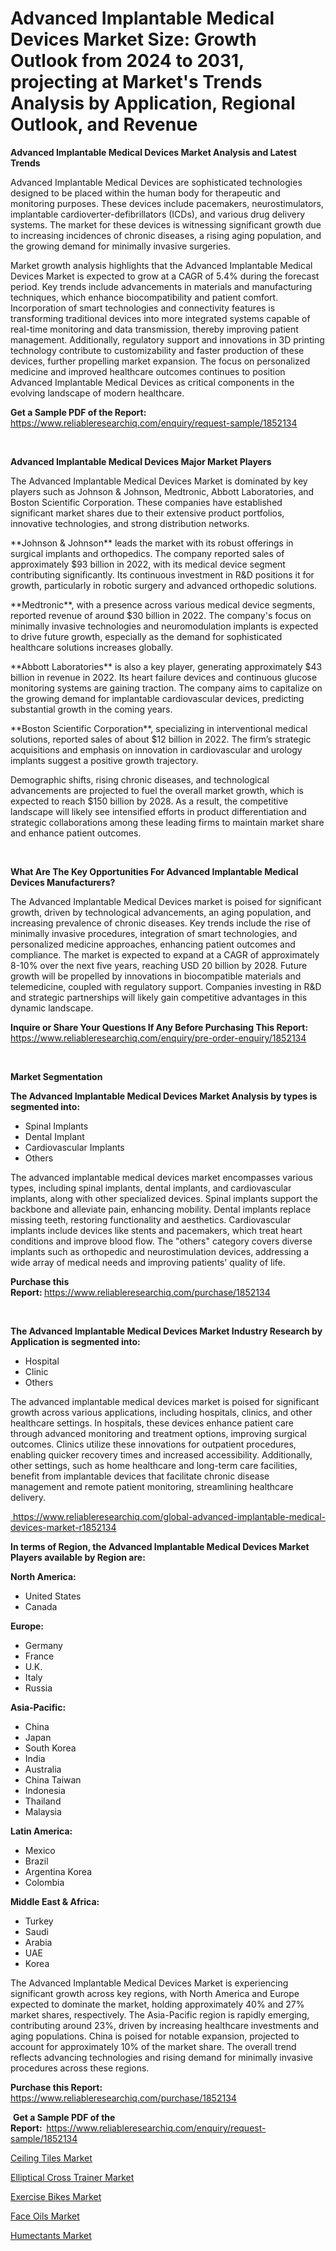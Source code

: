 <p><h1>Advanced Implantable Medical Devices Market Size: Growth Outlook from 2024 to 2031, projecting at Market's Trends Analysis by Application, Regional Outlook, and Revenue</h1></p><p><strong>Advanced Implantable Medical Devices Market Analysis and Latest Trends</strong></p>
<p><p>Advanced Implantable Medical Devices are sophisticated technologies designed to be placed within the human body for therapeutic and monitoring purposes. These devices include pacemakers, neurostimulators, implantable cardioverter-defibrillators (ICDs), and various drug delivery systems. The market for these devices is witnessing significant growth due to increasing incidences of chronic diseases, a rising aging population, and the growing demand for minimally invasive surgeries.</p><p>Market growth analysis highlights that the Advanced Implantable Medical Devices Market is expected to grow at a CAGR of 5.4% during the forecast period. Key trends include advancements in materials and manufacturing techniques, which enhance biocompatibility and patient comfort. Incorporation of smart technologies and connectivity features is transforming traditional devices into more integrated systems capable of real-time monitoring and data transmission, thereby improving patient management. Additionally, regulatory support and innovations in 3D printing technology contribute to customizability and faster production of these devices, further propelling market expansion. The focus on personalized medicine and improved healthcare outcomes continues to position Advanced Implantable Medical Devices as critical components in the evolving landscape of modern healthcare.</p></p>
<p><strong>Get a Sample PDF of the Report:&nbsp;</strong> <a href="https://www.reliableresearchiq.com/enquiry/request-sample/1852134?utm_campaign=1404&utm_medium=2&utm_source=Github&utm_content=ia&utm_term=18102024&utm_id=advanced-implantable-medical-devices">https://www.reliableresearchiq.com/enquiry/request-sample/1852134</a></p>
<p>&nbsp;</p>
<p><strong>Advanced Implantable Medical Devices Major Market Players</strong></p>
<p><p>The Advanced Implantable Medical Devices Market is dominated by key players such as Johnson & Johnson, Medtronic, Abbott Laboratories, and Boston Scientific Corporation. These companies have established significant market shares due to their extensive product portfolios, innovative technologies, and strong distribution networks.</p><p>**Johnson & Johnson** leads the market with its robust offerings in surgical implants and orthopedics. The company reported sales of approximately $93 billion in 2022, with its medical device segment contributing significantly. Its continuous investment in R&D positions it for growth, particularly in robotic surgery and advanced orthopedic solutions.</p><p>**Medtronic**, with a presence across various medical device segments, reported revenue of around $30 billion in 2022. The company's focus on minimally invasive technologies and neuromodulation implants is expected to drive future growth, especially as the demand for sophisticated healthcare solutions increases globally.</p><p>**Abbott Laboratories** is also a key player, generating approximately $43 billion in revenue in 2022. Its heart failure devices and continuous glucose monitoring systems are gaining traction. The company aims to capitalize on the growing demand for implantable cardiovascular devices, predicting substantial growth in the coming years.</p><p>**Boston Scientific Corporation**, specializing in interventional medical solutions, reported sales of about $12 billion in 2022. The firm’s strategic acquisitions and emphasis on innovation in cardiovascular and urology implants suggest a positive growth trajectory.</p><p>Demographic shifts, rising chronic diseases, and technological advancements are projected to fuel the overall market growth, which is expected to reach $150 billion by 2028. As a result, the competitive landscape will likely see intensified efforts in product differentiation and strategic collaborations among these leading firms to maintain market share and enhance patient outcomes.</p></p>
<p>&nbsp;</p>
<p><strong>What Are The Key Opportunities For Advanced Implantable Medical Devices Manufacturers?</strong></p>
<p><p>The Advanced Implantable Medical Devices market is poised for significant growth, driven by technological advancements, an aging population, and increasing prevalence of chronic diseases. Key trends include the rise of minimally invasive procedures, integration of smart technologies, and personalized medicine approaches, enhancing patient outcomes and compliance. The market is expected to expand at a CAGR of approximately 8-10% over the next five years, reaching USD 20 billion by 2028. Future growth will be propelled by innovations in biocompatible materials and telemedicine, coupled with regulatory support. Companies investing in R&D and strategic partnerships will likely gain competitive advantages in this dynamic landscape.</p></p>
<p><strong>Inquire or Share Your Questions If Any Before Purchasing This Report:</strong> <a href="https://www.reliableresearchiq.com/enquiry/pre-order-enquiry/1852134?utm_campaign=1404&utm_medium=2&utm_source=Github&utm_content=ia&utm_term=18102024&utm_id=advanced-implantable-medical-devices">https://www.reliableresearchiq.com/enquiry/pre-order-enquiry/1852134</a></p>
<p>&nbsp;</p>
<p><strong>Market Segmentation</strong></p>
<p><strong>The Advanced Implantable Medical Devices Market Analysis by types is segmented into:</strong></p>
<p><ul><li>Spinal Implants</li><li>Dental Implant</li><li>Cardiovascular Implants</li><li>Others</li></ul></p>
<p><p>The advanced implantable medical devices market encompasses various types, including spinal implants, dental implants, and cardiovascular implants, along with other specialized devices. Spinal implants support the backbone and alleviate pain, enhancing mobility. Dental implants replace missing teeth, restoring functionality and aesthetics. Cardiovascular implants include devices like stents and pacemakers, which treat heart conditions and improve blood flow. The "others" category covers diverse implants such as orthopedic and neurostimulation devices, addressing a wide array of medical needs and improving patients' quality of life.</p></p>
<p><strong>Purchase this Report:&nbsp;</strong><a href="https://www.reliableresearchiq.com/purchase/1852134?utm_campaign=1404&utm_medium=2&utm_source=Github&utm_content=ia&utm_term=18102024&utm_id=advanced-implantable-medical-devices">https://www.reliableresearchiq.com/purchase/1852134</a></p>
<p>&nbsp;</p>
<p><strong>The Advanced Implantable Medical Devices Market Industry Research by Application is segmented into:</strong></p>
<p><ul><li>Hospital</li><li>Clinic</li><li>Others</li></ul></p>
<p><p>The advanced implantable medical devices market is poised for significant growth across various applications, including hospitals, clinics, and other healthcare settings. In hospitals, these devices enhance patient care through advanced monitoring and treatment options, improving surgical outcomes. Clinics utilize these innovations for outpatient procedures, enabling quicker recovery times and increased accessibility. Additionally, other settings, such as home healthcare and long-term care facilities, benefit from implantable devices that facilitate chronic disease management and remote patient monitoring, streamlining healthcare delivery.</p></p>
<p><a href="https://www.reliableresearchiq.com/global-advanced-implantable-medical-devices-market-r1852134?utm_campaign=1404&utm_medium=2&utm_source=Github&utm_content=ia&utm_term=18102024&utm_id=advanced-implantable-medical-devices">&nbsp;https://www.reliableresearchiq.com/global-advanced-implantable-medical-devices-market-r1852134</a></p>
<p><strong>In terms of Region, the Advanced Implantable Medical Devices Market Players available by Region are:</strong></p>
<p>
    <p> <strong> North America: </strong>
        <ul>
            <li>United States</li>
            <li>Canada</li>
        </ul>
        </p> 
    <p> <strong> Europe: </strong>
        <ul>
            <li>Germany</li>
            <li>France</li>
            <li>U.K.</li>
            <li>Italy</li>
            <li>Russia</li>
        </ul>
        </p> 
    <p> <strong> Asia-Pacific: </strong>
        <ul>
            <li>China</li>
            <li>Japan</li>
            <li>South Korea</li>
            <li>India</li>
            <li>Australia</li>
            <li>China Taiwan</li>
            <li>Indonesia</li>
            <li>Thailand</li>
            <li>Malaysia</li>
        </ul>
        </p> 
    <p> <strong> Latin America: </strong>
        <ul>
            <li>Mexico</li>
            <li>Brazil</li>
            <li>Argentina Korea</li>
            <li>Colombia</li>
        </ul>
        </p> 
    <p> <strong> Middle East & Africa: </strong>
        <ul>
            <li>Turkey</li>
            <li>Saudi</li>
            <li>Arabia</li>
            <li>UAE</li>
            <li>Korea</li>
        </ul>
    </p>
    </p>
<p><p>The Advanced Implantable Medical Devices Market is experiencing significant growth across key regions, with North America and Europe expected to dominate the market, holding approximately 40% and 27% market shares, respectively. The Asia-Pacific region is rapidly emerging, contributing around 23%, driven by increasing healthcare investments and aging populations. China is poised for notable expansion, projected to account for approximately 10% of the market share. The overall trend reflects advancing technologies and rising demand for minimally invasive procedures across these regions.</p></p>
<p><strong>Purchase this Report: </strong><a href="https://www.reliableresearchiq.com/purchase/1852134?utm_campaign=1404&utm_medium=2&utm_source=Github&utm_content=ia&utm_term=18102024&utm_id=advanced-implantable-medical-devices">https://www.reliableresearchiq.com/purchase/1852134</a></p>
<p>&nbsp;<strong>Get a Sample PDF of the Report:&nbsp;&nbsp;</strong><a href="https://www.reliableresearchiq.com/enquiry/request-sample/1852134?utm_campaign=1404&utm_medium=2&utm_source=Github&utm_content=ia&utm_term=18102024&utm_id=advanced-implantable-medical-devices">https://www.reliableresearchiq.com/enquiry/request-sample/1852134</a></p>
<p><strong></strong></p>
<p><p><a href="https://www.linkedin.com/pulse/ceiling-tiles-market-shifts-strategic-analysis-2024-2031-tsqzf?utm_campaign=1404&utm_medium=2&utm_source=Github&utm_content=ia&utm_term=18102024&utm_id=advanced-implantable-medical-devices">Ceiling Tiles Market</a></p><p><a href="https://www.linkedin.com/pulse/investing-elliptical-cross-trainer-market-trends-leading-products-bczff?utm_campaign=1404&utm_medium=2&utm_source=Github&utm_content=ia&utm_term=18102024&utm_id=advanced-implantable-medical-devices">Elliptical Cross Trainer Market</a></p><p><a href="https://www.linkedin.com/pulse/exercise-bikes-market-global-trends-forecast-2024-2031-agwsf?utm_campaign=1404&utm_medium=2&utm_source=Github&utm_content=ia&utm_term=18102024&utm_id=advanced-implantable-medical-devices">Exercise Bikes Market</a></p><p><a href="https://www.linkedin.com/pulse/booming-face-oils-market-sector-analysis-growth-projections-t5ykf?utm_campaign=1404&utm_medium=2&utm_source=Github&utm_content=ia&utm_term=18102024&utm_id=advanced-implantable-medical-devices">Face Oils Market</a></p><p><a href="https://www.linkedin.com/pulse/evolution-humectants-market-key-shifts-from-2024-2031-insight-find-bqtwf?utm_campaign=1404&utm_medium=2&utm_source=Github&utm_content=ia&utm_term=18102024&utm_id=advanced-implantable-medical-devices">Humectants Market</a></p></p>